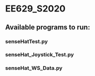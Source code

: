 # EE629_S2020

## Available programs to run:

### senseHatTest.py

### senseHat_Joystick_Test.py

### senseHat_WS_Data.py
